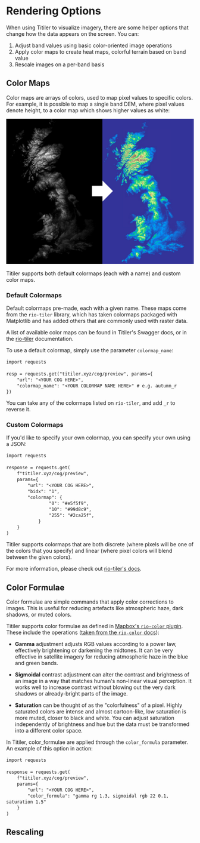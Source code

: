# Rendering Options

When using Titiler to visualize imagery, there are some helper options that change how the data appears on the screen. You can:
1. Adjust band values using basic color-oriented image operations
2. Apply color maps to create heat maps, colorful terrain based on band value
3. Rescale images on a per-band basis

## Color Maps

Color maps are arrays of colors, used to map pixel values to specific colors. For example, it is possible to map a single band DEM, where pixel values denote height, to a color map which shows higher values as white:

![color map example](../img/colormap.png)

Titiler supports both default colormaps (each with a name) and custom color maps.

### Default Colormaps

Default colormaps pre-made, each with a given name. These maps come from the `rio-tiler` library, which has taken colormaps packaged with Matplotlib and has added others that are commonly used with raster data. 

A list of available color maps can be found in Titiler's Swagger docs, or in the [rio-tiler](https://cogeotiff.github.io/rio-tiler/colormap/) documentation.

To use a default colormap, simply use the parameter `colormap_name`:

```python3
import requests

resp = requests.get("titiler.xyz/cog/preview", params={
    "url": "<YOUR COG HERE>",
    "colormap_name": "<YOUR COLORMAP NAME HERE>" # e.g. autumn_r
})
```

You can take any of the colormaps listed on `rio-tiler`, and add `_r` to reverse it.

### Custom Colormaps

If you'd like to specify your own colormap, you can specify your own using a JSON:

```python3 
import requests

response = requests.get(
    f"titiler.xyz/cog/preview",
    params={
        "url": "<YOUR COG HERE>",
        "bidx": "1",
        "colormap": {
                "0": "#e5f5f9",
                "10": "#99d8c9",
                "255": "#2ca25f",
            }
    }
)
```

Titiler supports colormaps that are both discrete (where pixels will be one of the colors that you specify) and linear (where pixel colors will blend between the given colors).

For more information, please check out [rio-tiler's docs](https://cogeotiff.github.io/rio-tiler/colormap/).

## Color Formulae

Color formulae are simple commands that apply color corrections to images. This is useful for reducing artefacts like atmospheric haze, dark shadows, or muted colors.

Titiler supports color formulae as defined in [Mapbox's `rio-color` plugin](https://github.com/mapbox/rio-color). These include the operations ([taken from the `rio-color` docs](https://github.com/mapbox/rio-color#operations)):

- **Gamma** adjustment adjusts RGB values according to a power law, effectively brightening or darkening the midtones. It can be very effective in satellite imagery for reducing atmospheric haze in the blue and green bands.

- **Sigmoidal** contrast adjustment can alter the contrast and brightness of an image in a way that matches human's non-linear visual perception. It works well to increase contrast without blowing out the very dark shadows or already-bright parts of the image.

- **Saturation** can be thought of as the "colorfulness" of a pixel. Highly saturated colors are intense and almost cartoon-like, low saturation is more muted, closer to black and white. You can adjust saturation independently of brightness and hue but the data must be transformed into a different color space.

In Titiler, color_formulae are applied through the `color_formula` parameter. An example of this option in action:

```python3
import requests

response = requests.get(
    f"titiler.xyz/cog/preview",
    params={
        "url": "<YOUR COG HERE>",
        "color_formula": "gamma rg 1.3, sigmoidal rgb 22 0.1, saturation 1.5"
    }
)
```

## Rescaling